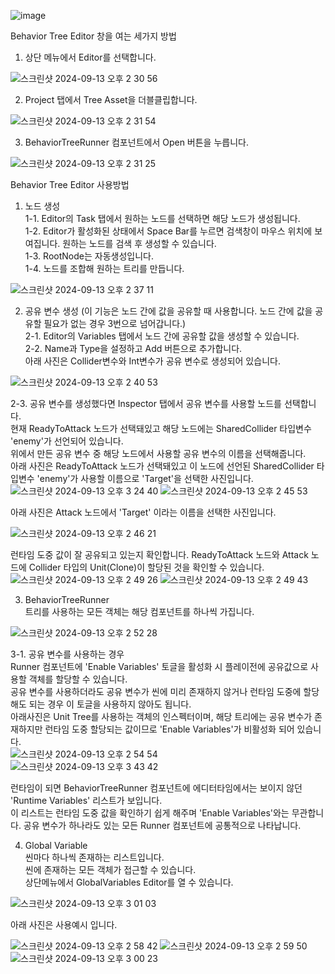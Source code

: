 ![image](https://github.com/user-attachments/assets/41e9e4f5-9dbd-4d64-875b-7eb6ccc40c59)

Behavior Tree Editor 창을 여는 세가지 방법
1. 상단 메뉴에서 Editor를 선택합니다.

![스크린샷 2024-09-13 오후 2 30 56](https://github.com/user-attachments/assets/3fafcf8a-38b8-476a-9b8f-e3f91ed4c173)

2. Project 탭에서 Tree Asset을 더블클립합니다.

![스크린샷 2024-09-13 오후 2 31 54](https://github.com/user-attachments/assets/65765bd7-3d48-417a-9ba4-48f2cfe95d40)

3. BehaviorTreeRunner 컴포넌트에서 Open 버튼을 누릅니다.

![스크린샷 2024-09-13 오후 2 31 25](https://github.com/user-attachments/assets/032df0c9-17f9-4f20-8c2c-b6311f421623)

Behavior Tree Editor 사용방법
1. 노드 생성  
1-1. Editor의 Task 탭에서 원하는 노드를 선택하면 해당 노드가 생성됩니다.  
1-2. Editor가 활성화된 상태에서 Space Bar를 누르면 검색창이 마우스 위치에 보여집니다. 원하는 노드를 검색 후 생성할 수 있습니다.  
1-3. RootNode는 자동생성입니다.  
1-4. 노드를 조합해 원하는 트리를 만듭니다.

![스크린샷 2024-09-13 오후 2 37 11](https://github.com/user-attachments/assets/a7fed9d9-b791-4721-b41e-5889b0a196ad)

2. 공유 변수 생성 (이 기능은 노드 간에 값을 공유할 때 사용합니다. 노드 간에 값을 공유할 필요가 없는 경우 3번으로 넘어갑니다.)  
2-1. Editor의 Variables 탭에서 노드 간에 공유할 값을 생성할 수 있습니다.  
2-2. Name과 Type을 설정하고 Add 버튼으로 추가합니다.  
아래 사진은 Collider변수와 Int변수가 공유 변수로 생성되어 있습니다.

![스크린샷 2024-09-13 오후 2 40 53](https://github.com/user-attachments/assets/23979b8e-1959-4ce8-8832-b417f8b50732)

2-3. 공유 변수를 생성했다면 Inspector 탭에서 공유 변수를 사용할 노드를 선택합니다.  
현재 ReadyToAttack 노드가 선택돼있고 해당 노드에는 SharedCollider 타입변수 'enemy'가 선언되어 있습니다.  
위에서 만든 공유 변수 중 해당 노드에서 사용할 공유 변수의 이름을 선택해줍니다.  
아래 사진은 ReadyToAttack 노드가 선택돼있고 이 노드에 선언된 SharedCollider 타입변수 'enemy'가 사용할 이름으로 'Target'을 선택한 사진입니다.  
![스크린샷 2024-09-13 오후 3 24 40](https://github.com/user-attachments/assets/06231e80-62e9-46d5-bb51-4e523d6893a3)
![스크린샷 2024-09-13 오후 2 45 53](https://github.com/user-attachments/assets/aa7078ca-52de-4a30-9cae-539fed64d039)

아래 사진은 Attack 노드에서 'Target' 이라는 이름을 선택한 사진입니다.

![스크린샷 2024-09-13 오후 2 46 21](https://github.com/user-attachments/assets/7c54e7a1-2e38-4558-980c-8a9e3d71a53a)

런타임 도중 값이 잘 공유되고 있는지 확인합니다.
ReadyToAttack 노드와 Attack 노드에 Collider 타입의 Unit(Clone)이 할당된 것을 확인할 수 있습니다.  
![스크린샷 2024-09-13 오후 2 49 26](https://github.com/user-attachments/assets/b5f9cb46-041a-4ed9-a201-bec370ebd006)
![스크린샷 2024-09-13 오후 2 49 43](https://github.com/user-attachments/assets/8fe3309d-b6b1-49c2-ae56-7f0abc22a132)

3. BehaviorTreeRunner  
트리를 사용하는 모든 객체는 해당 컴포넌트를 하나씩 가집니다.

![스크린샷 2024-09-13 오후 2 52 28](https://github.com/user-attachments/assets/27c73cac-8980-4d8d-83bc-4f1398937714)

3-1. 공유 변수를 사용하는 경우  
Runner 컴포넌트에 'Enable Variables' 토글을 활성화 시 플레이전에 공유값으로 사용할 객체를 할당할 수 있습니다.  
공유 변수를 사용하더라도 공유 변수가 씬에 미리 존재하지 않거나 런타임 도중에 할당해도 되는 경우 이 토글을 사용하지 않아도 됩니다.  
아래사진은 Unit Tree를 사용하는 객체의 인스펙터이며, 해당 트리에는 공유 변수가 존재하지만 런타임 도중 할당되는 값이므로 'Enable Variables'가 비활성화 되어 있습니다.  
![스크린샷 2024-09-13 오후 2 54 54](https://github.com/user-attachments/assets/0bb17cb4-6370-4dc3-a193-ac7d514706c7)  
![스크린샷 2024-09-13 오후 3 43 42](https://github.com/user-attachments/assets/e567edfe-6db1-4517-924c-dd488f5d3df2)

런타임이 되면 BehaviorTreeRunner 컴포넌트에 에디터타임에서는 보이지 않던 'Runtime Variables' 리스트가 보입니다.  
이 리스트는 런타임 도중 값을 확인하기 쉽게 해주며 'Enable Variables'와는 무관합니다. 공유 변수가 하나라도 있는 모든 Runner 컴포넌트에 공통적으로 나타납니다.

4. Global Variable  
씬마다 하나씩 존재하는 리스트입니다.  
씬에 존재하는 모든 객체가 접근할 수 있습니다.  
상단메뉴에서 GlobalVariables Editor를 열 수 있습니다.

![스크린샷 2024-09-13 오후 3 01 03](https://github.com/user-attachments/assets/609d6fd9-5ef0-4c3b-a427-564d80f9b0e2)

아래 사진은 사용예시 입니다.

![스크린샷 2024-09-13 오후 2 58 42](https://github.com/user-attachments/assets/c111f53e-91d4-429b-ad39-64aa4a7ce93f)
![스크린샷 2024-09-13 오후 2 59 50](https://github.com/user-attachments/assets/74733d31-bbf3-4542-a565-e2e13f2cc56e)
![스크린샷 2024-09-13 오후 3 00 23](https://github.com/user-attachments/assets/b4ea457a-372f-4efd-b626-2f6a45cbdc0d)

